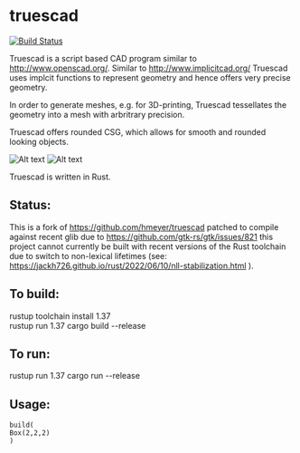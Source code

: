 # truescad
[![Build Status](https://travis-ci.org/hmeyer/truescad.svg?branch=master)](https://travis-ci.org/hmeyer/truescad)

Truescad is a script based CAD program similar to http://www.openscad.org/.
Similar to http://www.implicitcad.org/ Truescad uses implcit functions to represent geometry and hence offers very precise geometry.

In order to generate meshes, e.g. for 3D-printing, Truescad tessellates the geometry into a mesh with arbritrary precision.

Truescad offers rounded CSG, which allows for smooth and rounded looking objects.

![Alt text](doc/true_view.png "accurate geometry view")
![Alt text](doc/tessellated.png "generated mesh")

Truescad is written in Rust.

## Status:
This is a fork of https://github.com/hmeyer/truescad patched to compile against recent glib due to https://github.com/gtk-rs/gtk/issues/821 this project cannot currently be built with recent versions of the Rust toolchain due to switch to non-lexical lifetimes (see: https://jackh726.github.io/rust/2022/06/10/nll-stabilization.html ).

## To build:
rustup toolchain install 1.37  
rustup run 1.37 cargo build --release  

## To run:
rustup run 1.37 cargo run --release

## Usage:

```
build(
Box(2,2,2)
)
```
